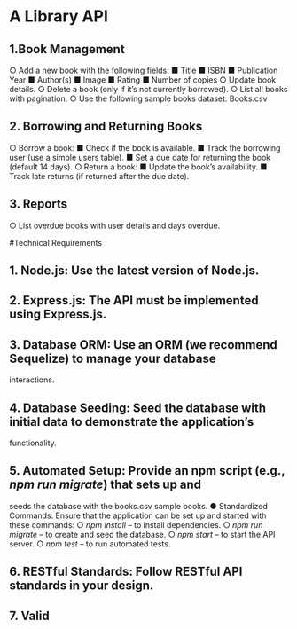 # A Library API
## 1.Book Management
○ Add a new book with the following fields:
    ■ Title
    ■ ISBN
    ■ Publication Year
    ■ Author(s)
    ■ Image
    ■ Rating
    ■ Number of copies
    ○ Update book details.
○ Delete a book (only if it’s not currently borrowed).
○ List all books with pagination.
○ Use the following sample books dataset: Books.csv
## 2. Borrowing and Returning Books
○ Borrow a book:
    ■ Check if the book is available.
    ■ Track the borrowing user (use a simple users table).
    ■ Set a due date for returning the book (default 14 days).
○ Return a book:
    ■ Update the book’s availability.
    ■ Track late returns (if returned after the due date).
## 3. Reports
○ List overdue books with user details and days overdue.

#Technical Requirements
## 1. Node.js: Use the latest version of Node.js.
## 2. Express.js: The API must be implemented using Express.js.
## 3. Database ORM: Use an ORM (we recommend Sequelize) to manage your database
interactions.
## 4. Database Seeding: Seed the database with initial data to demonstrate the application’s
functionality.
## 5. Automated Setup: Provide an npm script (e.g., _npm run migrate_) that sets up and
seeds the database with the books.csv sample books.
● Standardized Commands: Ensure that the application can be set up and started with
these commands:
    ○ _npm install_ – to install dependencies.
    ○ _npm run migrate_ – to create and seed the database.
    ○ _npm start_ – to start the API server.
    ○ _npm test_ – to run automated tests.
## 6. RESTful Standards: Follow RESTful API standards in your design.
## 7. Valid
